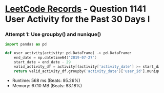 # [LeetCode Records](../../README.md) - Question 1141 User Activity for the Past 30 Days I

### Attempt 1: Use groupby() and nunique()
```py
import pandas as pd

def user_activity(activity: pd.DataFrame) -> pd.DataFrame:
    end_date = np.datetime64('2019-07-27')
    start_date = end_date - 29
    valid_activity_df = activity[(activity['activity_date'] >= start_date) & (activity['activity_date'] <= end_date)]
    return valid_activity_df.groupby('activity_date')['user_id'].nunique().reset_index().rename(columns={'activity_date': 'day', 'user_id': 'active_users'})
```
- Runtime: 568 ms (Beats: 95.26%)
- Memory: 67.10 MB (Beats: 83.18%)

<br>
